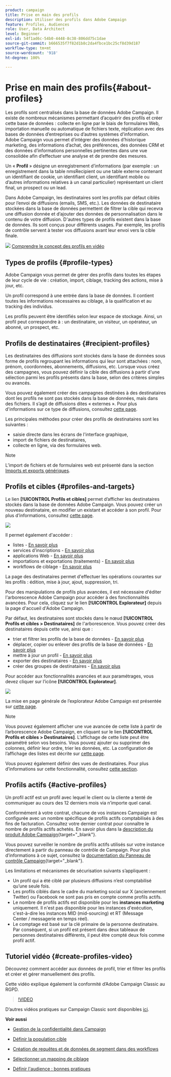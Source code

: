 ```yaml
---
product: campaign
title: Prise en main des profils
description: Utiliser des profils dans Adobe Campaign
feature: Profiles, Audiences
role: User, Data Architect
level: Beginner
exl-id: 54f1ad6c-54b0-4448-8c38-806dd75c1dae
source-git-commit: b666535f7f82d1b8c2da4fbce1bc25cf8d39d187
workflow-type: tm+mt
source-wordcount: '918'
ht-degree: 100%

---
```


# Prise en main des profils{#about-profiles}



Les profils sont centralisés dans la base de données Adobe Campaign. Il existe de nombreux mécanismes permettant d’acquérir des profils et créer cette base de données : collecte en ligne par le biais de formulaires Web, importation manuelle ou automatique de fichiers texte, réplication avec des bases de données d’entreprises ou d’autres systèmes d’information. Adobe Campaign vous permet d’intégrer des données d’historique marketing, des informations d’achat, des préférences, des données CRM et des données d’informations personnelles pertinentes dans une vue consolidée afin d’effectuer une analyse et de prendre des mesures.

Un « **Profil** » désigne un enregistrement d’informations (par exemple : un enregistrement dans la table nmsRecipient ou une table externe contenant un identifiant de cookie, un identifiant client, un identifiant mobile ou d’autres informations relatives à un canal particulier) représentant un client final, un prospect ou un lead.

Dans Adobe Campaign, les destinataires sont les profils par défaut ciblés pour l’envoi de diffusions (emails, SMS, etc.). Les données de destinataire stockées dans la base de données permettent de filtrer la cible qui recevra une diffusion donnée et d’ajouter des données de personnalisation dans le contenu de votre diffusion. D&#39;autres types de profils existent dans la base de données. Ils sont conçus pour différents usages. Par exemple, les profils de contrôle servent à tester vos diffusions avant leur envoi vers la cible finale.

![](assets/do-not-localize/how-to-video.png) [Comprendre le concept des profils en vidéo](#create-profiles-video)

## Types de profils {#profile-types}

Adobe Campaign vous permet de gérer des profils dans toutes les étapes de leur cycle de vie : création, import, ciblage, tracking des actions, mise à jour, etc.

Un profil correspond à une entrée dans la base de données. Il contient toutes les informations nécessaires au ciblage, à la qualification et au tracking des individus.

Les profils peuvent être identifiés selon leur espace de stockage. Ainsi, un profil peut correspondre à : un destinataire, un visiteur, un opérateur, un abonné, un prospect, etc.

## Profils de destinataires {#recipient-profiles}

Les destinataires des diffusions sont stockés dans la base de données sous forme de profils regroupant les informations qui leur sont attachées : nom, prénom, coordonnées, abonnements, diffusions, etc. Lorsque vous créez des campagnes, vous pouvez définir la cible des diffusions à partir d&#39;une sélection parmi les profils présents dans la base, selon des critères simples ou avancés.

Vous pouvez également créer des campagnes destinées à des destinataires dont les profils ne sont pas stockés dans la base de données, mais dans des fichiers. Il s’agit de diffusions dites « externes ». Pour plus d&#39;informations sur ce type de diffusions, consultez [cette page](../../delivery/using/steps-defining-the-target-population.md#selecting-external-recipients).

Les principales méthodes pour créer des profils de destinataires sont les suivantes :

* saisie directe dans les écrans de l&#39;interface graphique,
* import de fichiers de destinataires,
* collecte en ligne, via des formulaires web.

>[!NOTE]
>
>L’import de fichiers et de formulaires web est présenté dans la section [Imports et exports génériques](../../platform/using/get-started-data-import-export.md).

## Profils et cibles {#profiles-and-targets}

Le lien **[!UICONTROL Profils et cibles]** permet d’afficher les destinataires stockés dans la base de données Adobe Campaign. Vous pouvez créer un nouveau destinataire, en modifier un existant et accéder à son profil. Pour plus d’informations, consultez [cette page](../../platform/using/editing-a-profile.md).

![](assets/d_ncs_user_interface_target_link.png)

Il permet également d&#39;accéder :

* listes - [En savoir plus](../../platform/using/creating-and-managing-lists.md)
* services d’inscriptions - [En savoir plus](../../delivery/using/managing-subscriptions.md)
* applications Web - [En savoir plus](../../web/using/about-web-applications.md)
* importations et exportations (traitements) - [En savoir plus](../../platform/using/about-generic-imports-exports.md)
* workflows de ciblage - [En savoir plus](../../workflow/using/building-a-workflow.md#implementation-steps-)

La page des destinataires permet d&#39;effectuer les opérations courantes sur les profils : édition, mise à jour, ajout, suppression, tri.

Pour des manipulations de profils plus avancées, il est nécessaire d&#39;éditer l&#39;arborescence Adobe Campaign pour accéder à des fonctionnalités avancées. Pour cela, cliquez sur le lien **[!UICONTROL Explorateur]** depuis la page d&#39;accueil d&#39;Adobe Campaign.

Par défaut, les destinataires sont stockés dans le nœud **[!UICONTROL Profils et cibles > Destinataires]** de l&#39;arborescence. Vous pouvez créer des destinataires depuis cette vue, ainsi que :

* trier et filtrer les profils de la base de données - [En savoir plus](../../platform/using/filtering-options.md)
* déplacer, copier ou enlever des profils de la base de données - [En savoir plus](../../platform/using/managing-profiles.md)
* mettre à jour un profil - [En savoir plus](../../platform/using/updating-data.md)
* exporter des destinataires - [En savoir plus](../../platform/using/exporting-and-importing-profiles.md)
* créer des groupes de destinataires - [En savoir plus](../../platform/using/creating-and-managing-lists.md)

Pour accéder aux fonctionnalités avancées et aux paramétrages, vous devez cliquer sur l’icône **[!UICONTROL Explorateur]**.

![](assets/d_ncs_user_interface01.png)

La mise en page générale de l’explorateur Adobe Campaign est présentée sur [cette page](../../platform/using/adobe-campaign-explorer.md).

>[!NOTE]
>
>Vous pouvez également afficher une vue avancée de cette liste à partir de l’arborescence Adobe Campaign, en cliquant sur le lien **[!UICONTROL Profils et cibles > Destinataires]**. L’affichage de cette liste peut être paramétré selon vos besoins. Vous pouvez ajouter ou supprimer des colonnes, définir leur ordre, trier les données, etc. La configuration de l’affichage des listes est décrite sur [cette page](../../platform/using/adobe-campaign-ui-lists.md).
>
>Vous pouvez également définir des vues de destinataires. Pour plus d’informations sur cette fonctionnalité, consultez [cette section](../../platform/using/access-management-folders.md).

## Profils actifs {#active-profiles}

Un profil actif est un profil avec lequel le client ou la cliente a tenté de communiquer au cours des 12 derniers mois via n’importe quel canal.

Conformément à votre contrat, chacune de vos instances Campaign est configurée avec un nombre spécifique de profils actifs comptabilisés à des fins de facturation. Consultez votre dernier contrat pour connaître le nombre de profils actifs achetés. En savoir plus dans la [description du produit Adobe Campaign](https://helpx.adobe.com/fr/legal/product-descriptions/adobe-campaign-managed-cloud-services.html){target="_blank"}.

Vous pouvez surveiller le nombre de profils actifs utilisés sur votre instance directement à partir du panneau de contrôle de Campaign. Pour plus d’informations à ce sujet, consultez la [documentation du Panneau de contrôle Campaign](https://experienceleague.adobe.com/docs/control-panel/using/performance-monitoring/active-profiles-monitoring.html?lang=fr){target="_blank"}.

Les limitations et mécanismes de sécurisation suivants s’appliquent :

* Un profil qui a été ciblé par plusieurs diffusions n’est comptabilisé qu’une seule fois.
* Les profils ciblés dans le cadre du marketing social sur X (anciennement Twitter) ou Facebook ne sont pas pris en compte comme profils actifs.
* Le nombre de profils actifs est disponible pour les **instances marketing** uniquement. Il n&#39;est pas disponible pour les instances d&#39;exécution, c&#39;est-à-dire les instances MID (mid-sourcing) et RT (Message Center / messagerie en temps réel).
* Le comptage est basé sur la clé primaire de la personne destinataire. Par conséquent, si un profil est présent dans deux tableaux de personnes destinataires différents, il peut être compté deux fois comme profil actif.


## Tutoriel vidéo {#create-profiles-video}

Découvrez comment accéder aux données de profil, trier et filtrer les profils et créer et gérer manuellement des profils.

Cette vidéo explique également la conformité d’Adobe Campaign Classic au RGPD.

>[!VIDEO](https://video.tv.adobe.com/v/35611?quality=12)

D’autres vidéos pratiques sur Campaign Classic sont disponibles [ici](https://experienceleague.adobe.com/docs/campaign-classic-learn/tutorials/overview.html?lang=fr).

**Voir aussi**

* [Gestion de la confidentialité dans Campaign](https://helpx.adobe.com/fr/campaign/kb/acc-privacy.html)

* [Définir la population cible](../../delivery/using/define-the-right-audience.md)

* [Création de requêtes et de données de segment dans des workflows](../../workflow/using/targeting-data.md)

* [Sélectionner un mapping de ciblage](../../delivery/using/selecting-a-target-mapping.md)

* [Définir l&#39;audience : bonnes pratiques](../../delivery/using/define-the-right-audience.md)

